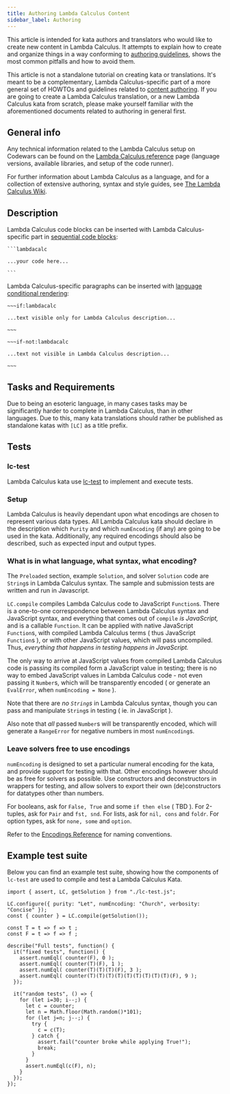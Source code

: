 ```yaml
---
title: Authoring Lambda Calculus Content
sidebar_label: Authoring
---
```


This article is intended for kata authors and translators who would like to create new content in Lambda Calculus. It attempts to explain how to create and organize things in a way conforming to [authoring guidelines](/authoring/guidelines/), shows the most common pitfalls and how to avoid them.

This article is not a standalone tutorial on creating kata or translations. It's meant to be a complementary, Lambda Calculus-specific part of a more general set of HOWTOs and guidelines related to [content authoring](/authoring/). If you are going to create a Lambda Calculus translation, or a new Lambda Calculus kata from scratch, please make yourself familiar with the aforementioned documents related to authoring in general first.


## General info

Any technical information related to the Lambda Calculus setup on Codewars can be found on the [Lambda Calculus reference](/languages/factor/) page (language versions, available libraries, and setup of the code runner).

For further information about Lambda Calculus as a language, and for a collection of extensive authoring, syntax and style guides, see [The Lambda Calculus Wiki](https://github.com/JohanWiltink/lc-docs/wiki).

## Description

Lambda Calculus code blocks can be inserted with Lambda Calculus-specific part in [sequential code blocks](/references/markdown/extensions/#sequential-code-blocks):

~~~
```lambdacalc

...your code here...

```
~~~

Lambda Calculus-specific paragraphs can be inserted with [language conditional rendering](/references/markdown/extensions/#conditional-rendering):

```
~~~if:lambdacalc

...text visible only for Lambda Calculus description...

~~~

~~~if-not:lambdacalc

...text not visible in Lambda Calculus description...

~~~
```

## Tasks and Requirements

Due to being an esoteric language, in many cases tasks may be significantly harder to complete in Lambda Calculus, than in other languages. Due to this, many kata translations should rather be published as standalone katas with `[LC]` as a title prefix.

## Tests

### lc-test

Lambda Calculus kata use [lc-test](/languages/lambdacalc/lc-test/) to implement and execute tests.

### Setup

Lambda Calculus is heavily dependant upon what encodings are chosen to represent various data types. All Lambda Calculus kata should declare in the description which `Purity` and which `numEncoding` (if any) are going to be used in the kata. Additionally, any required encodings should also be described, such as expected input and output types.

### What is in what language, what syntax, what encoding?

The `Preloaded` section, example `Solution`, and solver `Solution` code are `String`s in Lambda Calculus syntax. The sample and submission tests are written and run in Javascript.

`LC.compile` compiles Lambda Calculus code to JavaScript `Function`s. There is a one-to-one correspondence between Lambda Calculus syntax and JavaScript syntax, and everything that comes out of `compile` _is JavaScript,_ and is a callable `Function`. It can be applied with native JavaScript `Function`s, with compiled Lambda Calculus terms ( thus JavaScript `Function`s ), or with other JavaScript values, which will pass uncompiled. Thus, _everything that happens in testing happens in JavaScript._

The only way to arrive at JavaScript values from compiled Lambda Calculus code is passing its compiled form a JavaScript value in testing; there is no way to embed JavaScript values in Lambda Calculus code - not even passing it `Number`s, which will be transparently encoded ( or generate an `EvalError`, when `numEncoding = None` ).

Note that there are _no `String`s_ in Lambda Calculus syntax, though you can pass and manipulate `String`s in testing ( ie. in JavaScript ).

Also note that _all_ passed `Number`s will be transparently encoded, which will generate a `RangeError` for negative numbers in most `numEncoding`s.

### Leave solvers free to use encodings

`numEncoding` is designed to set a particular numeral encoding for the kata, and provide support for testing with that. Other encodings however should be as free for solvers as possible. Use constructors and deconstructors in wrappers for testing, and allow solvers to export their own (de)constructors for datatypes other than numbers.

For booleans, ask for `False, True` and some `if then else` ( TBD ).
For 2-tuples, ask for `Pair` and `fst, snd`.
For lists, ask for `nil, cons` and `foldr`.
For option types, ask for `none, some` and `option`.

Refer to the [Encodings Reference](encoding-reference) for naming conventions.

## Example test suite

Below you can find an example test suite, showing how the components of `lc-test` are used to compile and test a Lambda Calculus Kata.

```lambdacalc
import { assert, LC, getSolution } from "./lc-test.js";

LC.configure({ purity: "Let", numEncoding: "Church", verbosity: "Concise" });
const { counter } = LC.compile(getSolution());

const T = t => f => t ;
const F = t => f => f ;

describe("Full tests", function() {
  it("fixed tests", function() {
    assert.numEql( counter(F), 0 );
    assert.numEql( counter(T)(F), 1 );
    assert.numEql( counter(T)(T)(T)(F), 3 );
    assert.numEql( counter(T)(T)(T)(T)(T)(T)(T)(T)(T)(F), 9 );
  });

  it("random tests", () => {
    for (let i=30; i--;) {
      let c = counter;
      let n = Math.floor(Math.random()*101);
      for (let j=n; j--;) {
        try {
          c = c(T);
        } catch {
          assert.fail("counter broke while applying True!");
          break;
        }
      }
      assert.numEql(c(F), n);
    }
  });
});
```
[encoding-reference]: https://github.com/JohanWiltink/lc-docs/wiki/encodings-guide

